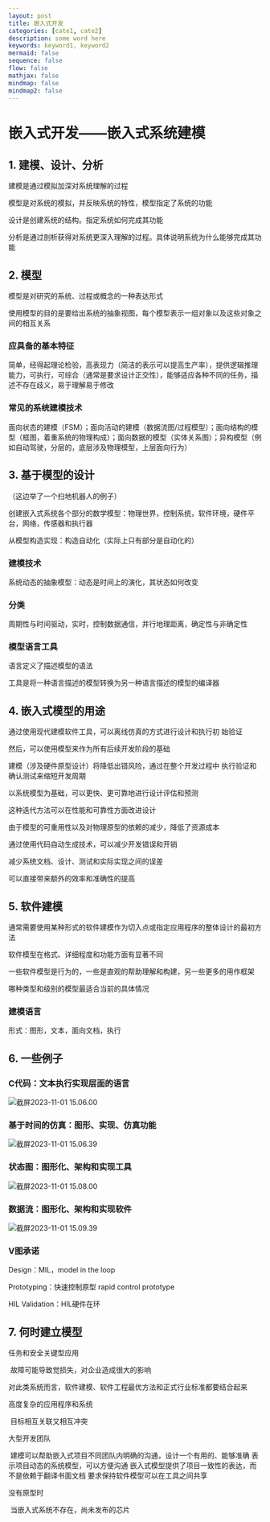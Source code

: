 ```yaml
---
layout: post
title: 嵌入式开发
categories: [cate1, cate2]
description: some word here
keywords: keyword1, keyword2
mermaid: false
sequence: false
flow: false
mathjax: false
mindmap: false
mindmap2: false
---
```


# 嵌入式开发——嵌入式系统建模

## 1. 建模、设计、分析

建模是通过模拟加深对系统理解的过程

模型是对系统的模拟，并反映系统的特性，模型指定了系统的功能

设计是创建系统的结构。指定系统如何完成其功能

分析是通过剖析获得对系统更深入理解的过程。具体说明系统为什么能够完成其功能

## 2. 模型

模型是对研究的系统、过程或概念的一种表达形式

使用模型的目的是要给出系统的抽象视图，每个模型表示一组对象以及这些对象之间的相互关系

### 应具备的基本特征

简单，经得起理论检验，高表现力（简洁的表示可以提高生产率），提供逻辑推理能力，可执行，可综合（通常是要求设计正交性），能够适应各种不同的任务，描述不存在歧义，易于理解易于修改

### 常见的系统建模技术

面向状态的建模（FSM）；面向活动的建模（数据流图/过程模型）；面向结构的模型（框图，着重系统的物理构成）；面向数据的模型（实体关系图）；异构模型（例如自动驾驶，分层的，底层涉及物理模型，上层面向行为）

## 3. 基于模型的设计

（这边举了一个扫地机器人的例子）

创建嵌入式系统各个部分的数学模型：物理世界，控制系统，软件环境，硬件平台，网络，传感器和执行器

从模型构造实现：构造自动化（实际上只有部分是自动化的）

### 建模技术

系统动态的抽象模型：动态是时间上的演化，其状态如何改变

### 分类

周期性与时间驱动，实时，控制数据通信，并行地理距离，确定性与非确定性

### 模型语言工具

语言定义了描述模型的语法

工具是将一种语言描述的模型转换为另一种语言描述的模型的编译器

## 4. 嵌入式模型的用途

通过使用现代建模软件工具，可以离线仿真的方式进行设计和执行初 始验证 

然后，可以使用模型来作为所有后续开发阶段的基础 

建模（涉及硬件原型设计）将降低出错风险，通过在整个开发过程中 执行验证和确认测试来缩短开发周期 

以系统模型为基础，可以更快、更可靠地进行设计评估和预测 

这种迭代方法可以在性能和可靠性方面改进设计 

由于模型的可重用性以及对物理原型的依赖的减少，降低了资源成本 

通过使用代码自动生成技术，可以减少开发错误和开销

减少系统文档、设计、测试和实际实现之间的误差

可以直接带来额外的效率和准确性的提高

## 5. 软件建模

通常需要使用某种形式的软件建模作为切入点或指定应用程序的整体设计的最初方法

软件模型在格式、详细程度和功能方面有显著不同

​	一些软件模型是行为的，一些是直观的帮助理解和构建，另一些更多的用作框架

哪种类型和级别的模型最适合当前的具体情况

### 建模语言

形式：图形，文本，面向文档，执行

## 6. 一些例子

### C代码：文本执行实现层面的语言

![截屏2023-11-01 15.06.00](https://github.com/ShadowOnYOU/images/blob/main/test202311011506661.png?raw=true)

### 基于时间的仿真：图形、实现、仿真功能

![截屏2023-11-01 15.06.39](https://github.com/ShadowOnYOU/images/blob/main/test202311011506868.png?raw=true)

### 状态图：图形化、架构和实现工具

![截屏2023-11-01 15.08.00](https://github.com/ShadowOnYOU/images/blob/main/test202311011508856.png?raw=true)

### 数据流：图形化、架构和实现软件

![截屏2023-11-01 15.09.39](https://github.com/ShadowOnYOU/images/blob/main/test202311011509931.png?raw=true)

### V图承诺

Design：MIL，model in the loop

Prototyping：快速控制原型 rapid control prototype

HIL Validation：HIL硬件在环

## 7. 何时建立模型

任务和安全关键型应用

​	故障可能导致觉损失，对企业造成很大的影响

​	对此类系统而言，软件建模、软件工程最优方法和正式行业标准都要结合起来

高度复杂的应用程序和系统

​	目标相互关联又相互冲突

大型开发团队

​	建模可以帮助嵌入式项目不同团队内明确的沟通，设计一个有用的、能够准确 表示项目动态的系统模型，可以方便沟通 嵌入式模型提供了项目一致性的表达，而不是依赖于翻译书面文档 要求保持软件模型可以在工具之间共享

没有原型时

​	当嵌入式系统不存在，尚未发布的芯片

